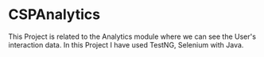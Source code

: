 # CSPAnalytics
This Project is related to the Analytics module where we can see the User's interaction data. In this Project I have used TestNG, Selenium with Java.
